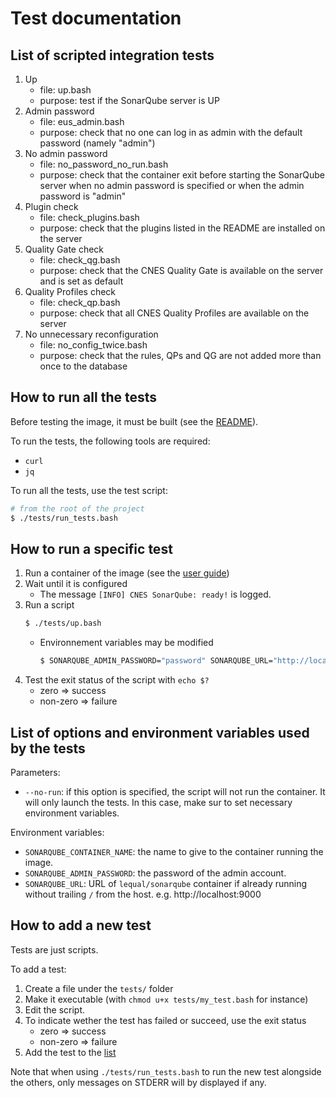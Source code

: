 # Test documentation

## List of scripted integration tests

1. Up
    * file: up.bash
    * purpose: test if the SonarQube server is UP
1. Admin password
    * file: eus_admin.bash
    * purpose: check that no one can log in as admin with the default password (namely "admin")
1. No admin password
    * file: no_password_no_run.bash
    * purpose: check that the container exit before starting the SonarQube server when no admin password is specified or when the admin password is "admin"
1. Plugin check
    * file: check_plugins.bash
    * purpose: check that the plugins listed in the README are installed on the server
1. Quality Gate check
    * file: check_qg.bash
    * purpose: check that the CNES Quality Gate is available on the server and is set as default
1. Quality Profiles check
    * file: check_qp.bash
    * purpose: check that all CNES Quality Profiles are available on the server
1. No unnecessary reconfiguration
    * file: no_config_twice.bash
    * purpose: check that the rules, QPs and QG are not added more than once to the database

## How to run all the tests

Before testing the image, it must be built (see the [README](https://github.com/lequal/sonarqube#how-to-build-the-image)).

To run the tests, the following tools are required:

* `curl`
* `jq`

To run all the tests, use the test script:

```sh
# from the root of the project
$ ./tests/run_tests.bash
```

## How to run a specific test

1. Run a container of the image (see the [user guide](https://github.com/lequal/sonarqube#user-guide))
1. Wait until it is configured
    * The message `[INFO] CNES SonarQube: ready!` is logged.
1. Run a script
    ```sh
    $ ./tests/up.bash
    ```
    * Environnement variables may be modified
        ```sh
        $ SONARQUBE_ADMIN_PASSWORD="password" SONARQUBE_URL="http://localhost:9000" ./tests/up.bash
        ```
1. Test the exit status of the script with `echo $?`
    * zero => success
    * non-zero => failure

## List of options and environment variables used by the tests

Parameters:
* `--no-run`: if this option is specified, the script will not run the container. It will only launch the tests. In this case, make sur to set necessary environment variables.

Environment variables:
* `SONARQUBE_CONTAINER_NAME`: the name to give to the container running the image.
* `SONARQUBE_ADMIN_PASSWORD`: the password of the admin account.
* `SONARQUBE_URL`: URL of `lequal/sonarqube` container if already running without trailing `/` from the host. e.g. http://localhost:9000

## How to add a new test

Tests are just scripts.

To add a test:

1. Create a file under the `tests/` folder
1. Make it executable (with `chmod u+x tests/my_test.bash` for instance)
1. Edit the script.
1. To indicate wether the test has failed or succeed, use the exit status
    * zero => success
    * non-zero => failure
1. Add the test to the [list](#list-of-scripted-integration-tests)

Note that when using `./tests/run_tests.bash` to run the new test alongside the others, only messages on STDERR will by displayed if any.
